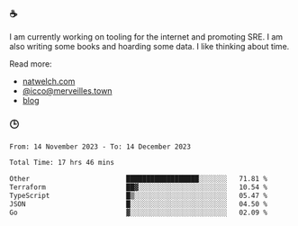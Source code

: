 ### ☕

I am currently working on tooling for the internet and promoting SRE. I am also writing some books and hoarding some data. I like thinking about time. 

Read more:

 - [natwelch.com](https://natwelch.com)
 - [@icco@merveilles.town](https://merveilles.town/@icco)
 - [blog](https://writing.natwelch.com)

### 🕒

<!--START_SECTION:waka-->

```txt
From: 14 November 2023 - To: 14 December 2023

Total Time: 17 hrs 46 mins

Other                        ██████████████████░░░░░░░   71.81 %
Terraform                    ██▓░░░░░░░░░░░░░░░░░░░░░░   10.54 %
TypeScript                   █▒░░░░░░░░░░░░░░░░░░░░░░░   05.47 %
JSON                         █░░░░░░░░░░░░░░░░░░░░░░░░   04.50 %
Go                           ▓░░░░░░░░░░░░░░░░░░░░░░░░   02.09 %
```

<!--END_SECTION:waka-->
